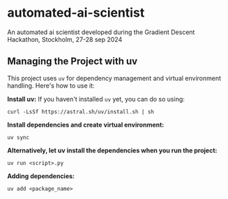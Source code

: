 # automated-ai-scientist
An automated ai scientist developed during the Gradient Descent Hackathon, Stockholm, 27-28 sep 2024

## Managing the Project with uv

This project uses `uv` for dependency management and virtual environment handling. Here's how to use it:

**Install uv:**
If you haven't installed `uv` yet, you can do so using:
```
curl -LsSf https://astral.sh/uv/install.sh | sh
```

**Install dependencies and create virtual environment:**
```
uv sync
```

**Alternatively, let uv install the dependencies when you run the project:**
```
uv run <script>.py
```

**Adding dependencies:**
```
uv add <package_name>
```